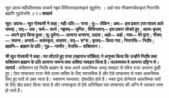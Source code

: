 सूत उवाच महीपतिस्त्वथ तत्कर्म गह्र्यं विचिन्तयन्नात्मकृतं सुदुर्मना: । अहो मया नीचमनार्यवत्कृतं निरागसि ब्रह्मणि गूढतेजसि ॥ १॥ **शब्दार्थ** 

**सूत: उवाच—** **सूत गोस्वामी ने कहा** **; मही-पति:—** **राजा** **; तु—** **लेकिन** **; अथ—** **इस प्रकार (घर वापस आते समय)** **; तत्—** **उस** **;** **कर्म—** **कार्य** **; गह्र्यम्—** **घृणित** **; विचिन्तयन्—** **इस प्रकार सोचते हुए** **; आत्म-कृतम्—** **अपने द्वारा किया हुआ** **; सु-दुर्मना:—** **अत्यन्त अनमना, उदास** **; अहो—** **अहो** **; मया—** **मेरे द्वारा** **; नीचम्—** **जघन्य** **; अनार्य—** **असंस्कृत, असवय** **; वत्—** **स²श** **; कृतम्—** **किया गया** **; निरागसि—** **निर्दोष** **; ब्रह्मणि—** **ब्राह्मण के प्रति** **; गूढ—** **गश्भीर** **; तेजसि—** **शक्तिमान।** **.** 

**श्री सूत गोस्वामी ने कहा : घर लौटाते हुए राजा (महाराज परीक्षित) ने अनुभव किया कि** **उन्होंने निर्दोष तथा शक्तिमान ब्राह्मण के प्रति अत्यन्त जघन्य तथा अशिष्ट व्यवहार किया है।** **फलस्वरूप वे अत्यन्त उद्विग्न थे।** **तात्पर्य** : शक्तिमान एवं निर्दोष ब्राह्मण के साथ अपने आकस्मिक अभद्र व्यवहार से पवित्र राजा अत्यन्त दुखी हुए। ऐसा पश्चात्ताप राजा जैसे उत्तम व्यक्ति के लिए स्वाभाविक है और ऐसे पश्चात्ताप से भक्त आकस्मिक किए हुए पापों से उबर जाता है। भक्तगण स्वभावत: दोषरहित होते हैं। भक्त द्वारा होनेवाले आकस्मिक पापों के लिए खेद प्रकट किया जाता है और भगवत्कृपा से ऐसे अनिच्छित पाप पश्चात्ताप की अग्नि में जलकर भस्म हो जाते हैं। 